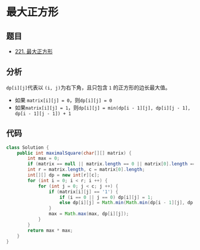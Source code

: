 # 最大正方形

## 题目

- [221. 最大正方形](https://leetcode-cn.com/problems/maximal-square/)

## 分析

`dp[i][j]`代表以 `(i, j)`为右下角，且只包含 `1` 的正方形的边长最大值。

- 如果 `matrix[i][j] = 0`，则`dp[i][j] = 0`
- 如果`matrix[i][j] = 1`，则`dp[i][j] = min(dp[i - 1][j], dp[i][j - 1], dp[i - 1][j - 1]) + 1`

## 代码

```java
class Solution {
    public int maximalSquare(char[][] matrix) {
        int max = 0;
        if (matrix == null || matrix.length == 0 || matrix[0].length == 0) return 0;
        int r = matrix.length, c = matrix[0].length;
        int[][] dp = new int[r][c];
        for (int i = 0; i < r; i ++) {
            for (int j = 0; j < c; j ++) {
                if (matrix[i][j] == '1') {
                    if (i == 0 || j == 0) dp[i][j] = 1;
                    else dp[i][j] = Math.min(Math.min(dp[i - 1][j], dp[i][j - 1]), dp[i - 1][j - 1]) + 1;
                }
                max = Math.max(max, dp[i][j]);
            }
        }
        return max * max;
    }
}
```

